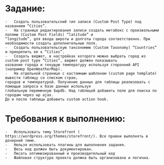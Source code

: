 #   Задание:
    -   Создать пользовательский тип записи (Custom Post Type) под названием “Cities”. 
    -   На странице редактирования записи создать метабокс с произвольными полями (Custom Post Fields) “latitude” и 
    “longitude”, для ввода широты и долготы города соответственно. При необходимости создать дополнительные поля.
    -   Создать пользовательскую таксономию (Custom Taxonomy) “Countries” и прикрепить ее к “Cities”.
    -   Создать виджет, в настройках которого можно выбрать город из custom post type “Cities”, виджет должен показывать
    название города и текущую температуру используя сторонний API (например OpenWeatherMap).
    -   На отдельной странице с кастомным шаблоном (custom page template) вывести таблицу со списком стран,
    городов и температурой. Получение данных для таблицы реализовать с помощью запроса к базе данных используя 
    глобальную переменную $wpdb. Над таблицей добавить поле для поиска по городам через wp ajax.
    До и после таблицы добавить custom action hook.
 
#   Требования к выполнению:
    -   Использовать тему Storefront ( https://wordpress.org/themes/storefront/). Все правки выполнять в дочерней теме.
    -   Нельзя использовать плагины для выполнения задания.
    -   Весь код должен быть документирован.
    -   Писать оптимизированный и производительный код
    -   Файловая структура проекта должна быть организована и логична.